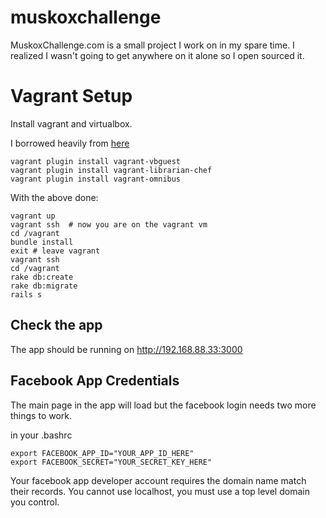 muskoxchallenge
===============

MuskoxChallenge.com is a small project I work on in my spare time. I realized I wasn't going to get anywhere on it alone so I open sourced it.



Vagrant Setup
=============

Install vagrant and virtualbox.

I borrowed heavily from [here](https://gorails.com/guides/using-vagrant-for-rails-development)

```
vagrant plugin install vagrant-vbguest
vagrant plugin install vagrant-librarian-chef
vagrant plugin install vagrant-omnibus
```

With the above done:
```
vagrant up
vagrant ssh  # now you are on the vagrant vm
cd /vagrant
bundle install
exit # leave vagrant
vagrant ssh
cd /vagrant
rake db:create
rake db:migrate
rails s
```

Check the app
-------------
The app should be running on http://192.168.88.33:3000


Facebook App Credentials
------------------------

The main page in the app will load but the facebook login needs two more things to work.

in your .bashrc

```
export FACEBOOK_APP_ID="YOUR_APP_ID_HERE"
export FACEBOOK_SECRET="YOUR_SECRET_KEY_HERE"
```

Your facebook app developer account requires the domain name match their records. You cannot use localhost, you must use a top level domain you control.




